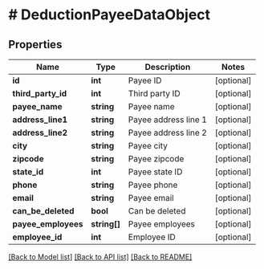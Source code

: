 # # DeductionPayeeDataObject

## Properties

Name | Type | Description | Notes
------------ | ------------- | ------------- | -------------
**id** | **int** | Payee ID | [optional]
**third_party_id** | **int** | Third party ID | [optional]
**payee_name** | **string** | Payee name | [optional]
**address_line1** | **string** | Payee address line 1 | [optional]
**address_line2** | **string** | Payee address line 2 | [optional]
**city** | **string** | Payee city | [optional]
**zipcode** | **string** | Payee zipcode | [optional]
**state_id** | **int** | Payee state ID | [optional]
**phone** | **string** | Payee phone | [optional]
**email** | **string** | Payee email | [optional]
**can_be_deleted** | **bool** | Can be deleted | [optional]
**payee_employees** | **string[]** | Payee employees | [optional]
**employee_id** | **int** | Employee ID | [optional]

[[Back to Model list]](../../README.md#models) [[Back to API list]](../../README.md#endpoints) [[Back to README]](../../README.md)
